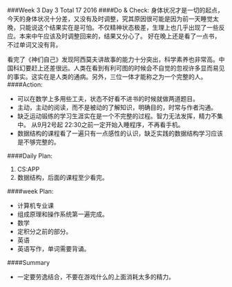 ###Week 3 Day 3 Total 17 2016
####Do & Check:
身体状况才是一切的起点，今天的身体状况十分差，又没有及时调整，究其原因很可能是因为前一天睡觉太晚，只能说这个结果实在是可怕。不仅精神状态极差，生理上也几乎出现了一些反应。本来中午应该及时调整回来的，结果又分心了。 好在晚上还是看了一点书，不过单词又没有背。

看完了《神们自己》发现阿西莫夫讲故事的能力十分突出，科学素养也非常高。中国科幻要赶上还差很远。人类在看到有利可图的时候会不自觉的忽视许多显而易见的事实。这实在是人类的通病。另外，三位一体才能称之为一个完整的人。
####Action: 
+ 可以在数学上多用些工夫，状态不好看不进书的时候就做两道题目。
+ 主动，主动的阅读，而不是被动的了解知识，明确目的，时常与作者沟通。
+ 缺乏运动锻练的学习生涯实在是一个不完整的过程。智力无法发挥，精力不集中。 从9月2号起 22:30之前一定开始入睡程序，不再看手机。
+ 数据结构的课程看了一遍只有一点感性的认识，缺乏实践的数据结构学习应该是不够完整的。

####Daily Plan:
1. CS:APP 
2. 数据结构，后面的课程至少看完。

####week Plan:
+ 计算机专业课
 + 组成原理和操作系统第一遍完成。
+ 数学
 + 定积分之前的部分。
+ 英语 
 + 英语写作，单词需要背诵。

####Summary
+ 一定要劳逸结合，不要在游戏什么的上面消耗太多的精力。